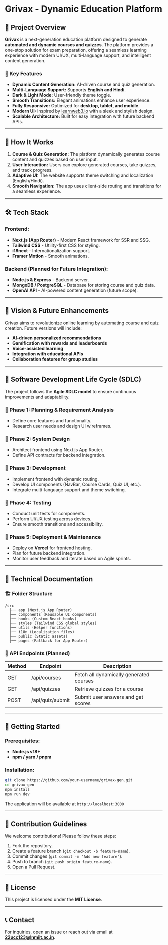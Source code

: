 # Grivax - Dynamic Education Platform

## 🚀 Project Overview
**Grivax** is a next-generation education platform designed to generate **automated and dynamic courses and quizzes**. The platform provides a one-stop solution for exam preparation, offering a seamless learning experience with modern UI/UX, multi-language support, and intelligent content generation.

### 🔹 Key Features
- **Dynamic Content Generation:** AI-driven course and quiz generation.
- **Multi-Language Support:** Supports **English and Hindi**.
- **Dark & Light Mode:** User-friendly theme toggle.
- **Smooth Transitions:** Elegant animations enhance user experience.
- **Fully Responsive:** Optimized for **desktop, tablet, and mobile**.
- **Modern UI:** Inspired by [learnweb3.io](https://learnweb3.io/) with a sleek and stylish design.
- **Scalable Architecture:** Built for easy integration with future backend APIs.

---

## 🔧 How It Works
1. **Course & Quiz Generation:** The platform dynamically generates course content and quizzes based on user input.
2. **User Interaction:** Users can explore generated courses, take quizzes, and track progress.
3. **Adaptive UI:** The website supports theme switching and localization (English/Hindi).
4. **Smooth Navigation:** The app uses client-side routing and transitions for a seamless experience.

---

## 🛠️ Tech Stack
### Frontend:
- **Next.js (App Router)** - Modern React framework for SSR and SSG.
- **Tailwind CSS** - Utility-first CSS for styling.
- **i18next** - Internationalization support.
- **Framer Motion** - Smooth animations.

### Backend (Planned for Future Integration):
- **Node.js & Express** - Backend server.
- **MongoDB / PostgreSQL** - Database for storing course and quiz data.
- **OpenAI API** - AI-powered content generation (future scope).

---

## 📜 Vision & Future Enhancements
Grivax aims to revolutionize online learning by automating course and quiz creation. Future versions will include:
- **AI-driven personalized recommendations**
- **Gamification with rewards and leaderboards**
- **Voice-assisted learning**
- **Integration with educational APIs**
- **Collaboration features for group studies**

---

## 🔄 Software Development Life Cycle (SDLC)
The project follows the **Agile SDLC model** to ensure continuous improvements and adaptability.

### 🔹 Phase 1: Planning & Requirement Analysis
- Define core features and functionality.
- Research user needs and design UI wireframes.

### 🔹 Phase 2: System Design
- Architect frontend using Next.js App Router.
- Define API contracts for backend integration.

### 🔹 Phase 3: Development
- Implement frontend with dynamic routing.
- Develop UI components (NavBar, Course Cards, Quiz UI, etc.).
- Integrate multi-language support and theme switching.

### 🔹 Phase 4: Testing
- Conduct unit tests for components.
- Perform UI/UX testing across devices.
- Ensure smooth transitions and accessibility.

### 🔹 Phase 5: Deployment & Maintenance
- Deploy on **Vercel** for frontend hosting.
- Plan for future backend integration.
- Monitor user feedback and iterate based on Agile sprints.

---

## 📑 Technical Documentation
### 🏗️ Folder Structure
```
/src
  ├── app (Next.js App Router)
  ├── components (Reusable UI components)
  ├── hooks (Custom React hooks)
  ├── styles (Tailwind CSS global styles)
  ├── utils (Helper functions)
  ├── i18n (Localization files)
  ├── public (Static assets)
  ├── pages (Fallback for App Router)
```

### 📜 API Endpoints (Planned)
| Method | Endpoint | Description |
|--------|---------|-------------|
| GET | /api/courses | Fetch all dynamically generated courses |
| GET | /api/quizzes | Retrieve quizzes for a course |
| POST | /api/quiz/submit | Submit user answers and get scores |

---

## 🚀 Getting Started
### Prerequisites:
- **Node.js v18+**
- **npm / yarn / pnpm**

### Installation:
```bash
git clone https://github.com/your-username/grivax-gen.git
cd grivax-gen
npm install
npm run dev
```
The application will be available at `http://localhost:3000`

---

## 📌 Contribution Guidelines
We welcome contributions! Please follow these steps:
1. Fork the repository.
2. Create a feature branch (`git checkout -b feature-name`).
3. Commit changes (`git commit -m 'Add new feature'`).
4. Push to branch (`git push origin feature-name`).
5. Open a Pull Request.

---

## 📜 License
This project is licensed under the **MIT License**.

---

## 📞 Contact
For inquiries, open an issue or reach out via email at **22ucc123@lnmiit.ac.in**.

